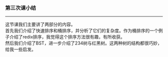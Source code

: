 ### 第三次课小结
---
这节课我们主要讲了两部分的内容。   
首先我们介绍了快速排序和桶排序，并分析了它们的复杂度。作为桶排序的一个例子介绍了redix排序，我觉得这个排序方法很有趣，有所收获。  
然后我们介绍了BST，进一步介绍了234树与红黑树。这两种树的结构都很巧妙，给我一些启发。
